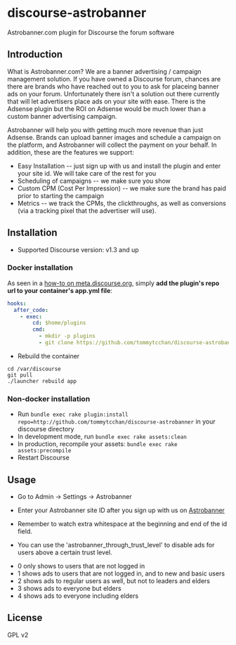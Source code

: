 # discourse-astrobanner

Astrobanner.com plugin for Discourse the forum software

## Introduction
What is Astrobanner.com? We are a banner advertising / campaign management solution. If you have owned a Discourse forum, chances are there are brands who have reached out to you to ask for placeing banner ads on your forum. Unfortunately there isn't a solution out there currently that will let advertisers place ads on your site with ease. There is the Adsense plugin but the ROI on Adsense would be much lower than a custom banner advertising campaign.

Astrobanner will help you with getting much more revenue than just Adsense. Brands can upload banner images and schedule a campaign on the platform, and Astrobanner will collect the payment on your behalf. In addition, these are the features we support:

- Easy Installation -- just sign up with us and install the plugin and enter your site id. We will take care of the rest for you
- Scheduling of campaigns -- we make sure you show 
- Custom CPM (Cost Per Impression) -- we make sure the brand has paid prior to starting the campaign 
- Metrics -- we track the CPMs, the clickthroughs, as well as conversions (via a tracking pixel that the advertiser will use). 

## Installation

* Supported Discourse version: v1.3 and up

### Docker installation

As seen in a [how-to on meta.discourse.org](https://meta.discourse.org/t/advanced-troubleshooting-with-docker/15927#Example:%20Install%20a%20plugin), simply **add the plugin's repo url to your container's app.yml file**:

```yml
hooks:
  after_code:
    - exec:
        cd: $home/plugins
        cmd:
          - mkdir -p plugins
          - git clone https://github.com/tommytcchan/discourse-astrobanner.git
```
* Rebuild the container

```
cd /var/discourse
git pull
./launcher rebuild app
```

### Non-docker installation

* Run `bundle exec rake plugin:install repo=http://github.com/tommytcchan/discourse-astrobanner` in your discourse directory
* In development mode, run `bundle exec rake assets:clean`
* In production, recompile your assets: `bundle exec rake assets:precompile`
* Restart Discourse


## Usage

* Go to Admin -> Settings -> Astrobanner
* Enter your Astrobanner site ID after you sign up with us on <a href="https://astrobanner.com" target="_blank">Astrobanner</a>
* Remember to watch extra whitespace at the beginning and end of the id field.

* You can use the 'astrobanner_through_trust_level' to disable ads for users above a certain trust level. 
 - 0 only shows to users that are not logged in
 - 1 shows ads to users that are not logged in, and to new and basic users
 - 2 shows ads to regular users as well, but not to leaders and elders
 - 3 shows ads to everyone but elders
 - 4 shows ads to everyone including elders
 
## License

GPL v2
